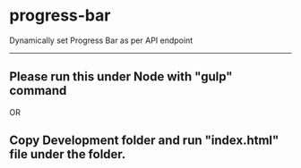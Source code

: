 # progress-bar
Dynamically set Progress Bar as per API endpoint

-----------------------
<h2>
Please run this under Node with "gulp" command  
</h2>

OR

<h2>
Copy Development folder and run "index.html" file under the folder. 
</h2>
